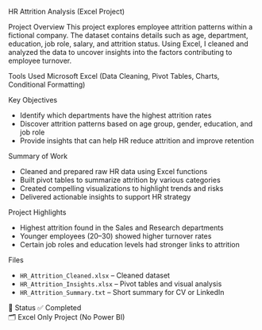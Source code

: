 HR Attrition Analysis (Excel Project)

Project Overview
This project explores employee attrition patterns within a fictional company. The dataset contains details such as age, department, education, job role, salary, and attrition status. Using Excel, I cleaned and analyzed the data to uncover insights into the factors contributing to employee turnover.

Tools Used
Microsoft Excel (Data Cleaning, Pivot Tables, Charts, Conditional Formatting)

Key Objectives
- Identify which departments have the highest attrition rates
- Discover attrition patterns based on age group, gender, education, and job role
- Provide insights that can help HR reduce attrition and improve retention

Summary of Work
- Cleaned and prepared raw HR data using Excel functions
- Built pivot tables to summarize attrition by various categories
- Created compelling visualizations to highlight trends and risks
- Delivered actionable insights to support HR strategy

Project Highlights
- Highest attrition found in the Sales and Research departments
- Younger employees (20–30) showed higher turnover rates
- Certain job roles and education levels had stronger links to attrition

Files
- `HR_Attrition_Cleaned.xlsx` – Cleaned dataset
- `HR_Attrition_Insights.xlsx` – Pivot tables and visual analysis
- `HR_Attrition_Summary.txt` – Short summary for CV or LinkedIn

🔗 Status
✅ Completed  
🗂️ Excel Only Project (No Power BI)
